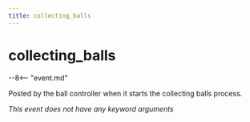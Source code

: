 ```yaml
---
title: collecting_balls
---
```


# collecting_balls


--8<-- "event.md"

Posted by the ball controller when it starts the collecting balls
process.

*This event does not have any keyword arguments*
